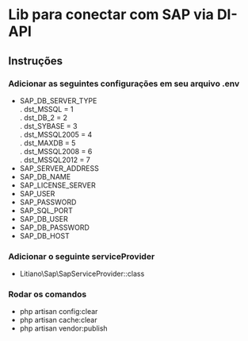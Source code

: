 # Lib para conectar com SAP via DI-API

## Instruções
### Adicionar as seguintes configurações em seu arquivo .env
* SAP_DB_SERVER_TYPE<br>
. dst_MSSQL = 1<br>
. dst_DB_2 = 2<br>
. dst_SYBASE = 3<br>
. dst_MSSQL2005 = 4<br>
. dst_MAXDB = 5<br>
. dst_MSSQL2008 = 6<br>
. dst_MSSQL2012 = 7<br>
* SAP_SERVER_ADDRESS
* SAP_DB_NAME
* SAP_LICENSE_SERVER
* SAP_USER
* SAP_PASSWORD
* SAP_SQL_PORT
* SAP_DB_USER
* SAP_DB_PASSWORD
* SAP_DB_HOST

### Adicionar o seguinte serviceProvider
* Litiano\Sap\SapServiceProvider::class

### Rodar os comandos
* php artisan config:clear
* php artisan cache:clear
* php artisan vendor:publish